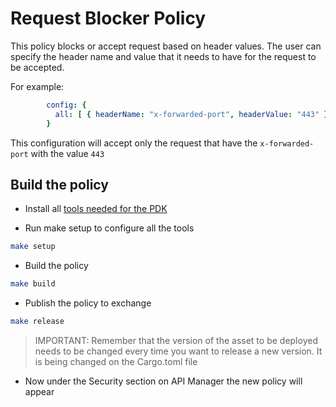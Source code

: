 # Request Blocker Policy

This policy blocks or accept request based on header values. The user can specify the header name and value that it needs to have for the request to be accepted.


For example:

```yaml
        config: {
          all: [ { headerName: "x-forwarded-port", headerValue: "443" } ]
        }
```
This configuration will accept only the request that have the `x-forwarded-port` with the value `443`

## Build the policy

* Install all  [tools needed for the PDK](https://docs.mulesoft.com/pdk/latest/policies-pdk-prerequisites)

*  Run make setup to configure all the tools
```bash
make setup
```

* Build the policy 

```bash
make build
```

* Publish the policy to exchange
```bash
make release
```
> IMPORTANT: Remember that the version of the asset to be deployed needs to be changed every time you want to release a new version. It is being changed on the Cargo.toml file

* Now under the Security section on API Manager the new policy will appear